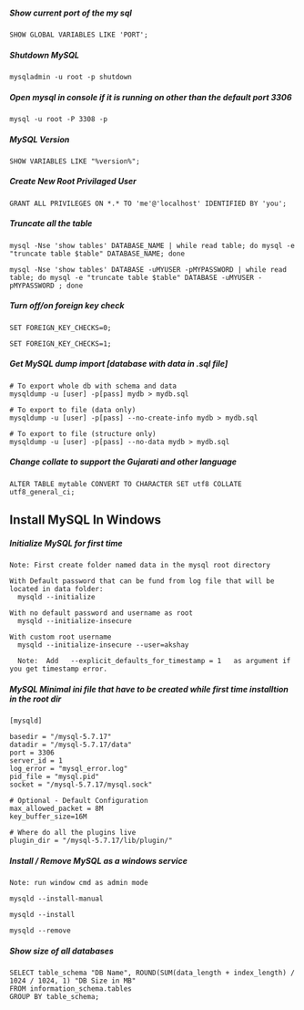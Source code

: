 ##### Show current port of the my sql

```
SHOW GLOBAL VARIABLES LIKE 'PORT';
```


##### Shutdown MySQL 

```
mysqladmin -u root -p shutdown
```


##### Open mysql in console if it is running on other than the default port 3306

```
mysql -u root -P 3308 -p
```


##### MySQL Version

```
SHOW VARIABLES LIKE "%version%";
```

##### Create New Root Privilaged User

```
GRANT ALL PRIVILEGES ON *.* TO 'me'@'localhost' IDENTIFIED BY 'you';
```

##### Truncate all the table 

```
mysql -Nse 'show tables' DATABASE_NAME | while read table; do mysql -e "truncate table $table" DATABASE_NAME; done
```
```
mysql -Nse 'show tables' DATABASE -uMYUSER -pMYPASSWORD | while read table; do mysql -e "truncate table $table" DATABASE -uMYUSER -pMYPASSWORD ; done
```

##### Turn off/on foreign key check

```
SET FOREIGN_KEY_CHECKS=0;
```
```
SET FOREIGN_KEY_CHECKS=1;
```


##### Get MySQL dump import [database with data in .sql file]

```
# To export whole db with schema and data
mysqldump -u [user] -p[pass] mydb > mydb.sql

# To export to file (data only)
mysqldump -u [user] -p[pass] --no-create-info mydb > mydb.sql

# To export to file (structure only)
mysqldump -u [user] -p[pass] --no-data mydb > mydb.sql
```


##### Change collate to support the Gujarati and other language

```
ALTER TABLE mytable CONVERT TO CHARACTER SET utf8 COLLATE utf8_general_ci;
```


## Install MySQL In Windows

  ##### Initialize MySQL for first time

  ```
  Note: First create folder named data in the mysql root directory

  With Default password that can be fund from log file that will be located in data folder:
    mysqld --initialize

  With no default password and username as root
    mysqld --initialize-insecure

  With custom root username
    mysqld --initialize-insecure --user=akshay

    Note:  Add   --explicit_defaults_for_timestamp = 1   as argument if you get timestamp error.
  ```


  ##### MySQL Minimal ini file that have to be created while first time installtion in the root dir

  ```
  [mysqld]

  basedir = "/mysql-5.7.17"
  datadir = "/mysql-5.7.17/data"
  port = 3306
  server_id = 1
  log_error = "mysql_error.log"
  pid_file = "mysql.pid"
  socket = "/mysql-5.7.17/mysql.sock"

  # Optional - Default Configuration
  max_allowed_packet = 8M
  key_buffer_size=16M

  # Where do all the plugins live
  plugin_dir = "/mysql-5.7.17/lib/plugin/"
  ```


  ##### Install / Remove MySQL as a windows service

  ```
  Note: run window cmd as admin mode

  mysqld --install-manual

  mysqld --install

  mysqld --remove
  ```


##### Show size of all databases

```
SELECT table_schema "DB Name", ROUND(SUM(data_length + index_length) / 1024 / 1024, 1) "DB Size in MB" 
FROM information_schema.tables 
GROUP BY table_schema; 
```
